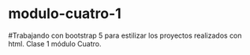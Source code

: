 # modulo-cuatro-1
#Trabajando con bootstrap 5 para estilizar los proyectos realizados con html. Clase 1 módulo Cuatro.
